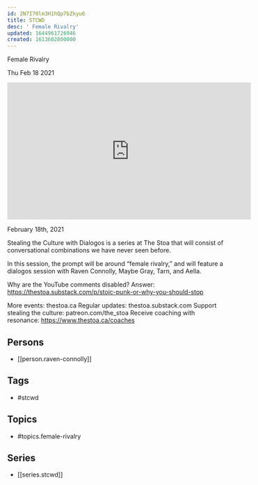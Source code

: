 ```yaml
---
id: 2N7I70lm3H1hQp7bZkyu6
title: STCWD
desc: ' Female Rivalry'
updated: 1644961726946
created: 1613602800000
---
```



 Female Rivalry

Thu Feb 18 2021

<iframe width="560" height="315" src="https://www.youtube.com/embed/Eu5tAQcVtxw" title="STCWD: Female Rivalry w/ Raven Connolly, Maybe Gray, Tarn, and Aella" frameborder="0" allow="accelerometer; autoplay; clipboard-write; encrypted-media; gyroscope; picture-in-picture" allowfullscreen ></iframe>

February 18th, 2021

Stealing the Culture with Dialogos is a series at The Stoa that will consist of conversational combinations we have never seen before.

In this session, the prompt will be around “female rivalry,” and will feature a dialogos session with Raven Connolly, Maybe Gray, Tarn, and Aella.

Why are the YouTube comments disabled? Answer: https://thestoa.substack.com/p/stoic-punk-or-why-you-should-stop

More events: thestoa.ca
Regular updates: thestoa.substack.com
Support stealing the culture: patreon.com/the_stoa
Receive coaching with resonance: https://www.thestoa.ca/coaches

## Persons

- [[person.raven-connolly]]

## Tags

- #stcwd

## Topics

- #topics.female-rivalry

## Series

- [[series.stcwd]]

